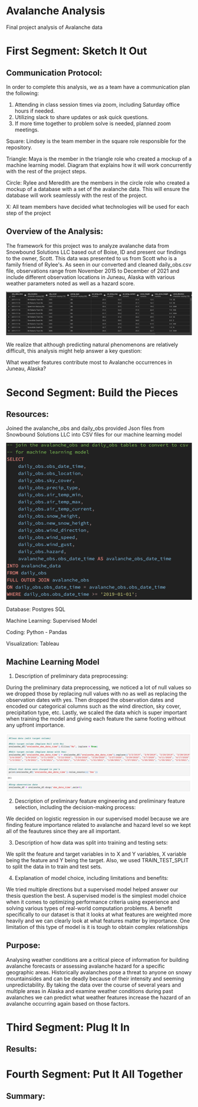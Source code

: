 # Avalanche Analysis
Final project analysis of Avalanche data

# First Segment: Sketch It Out

## Communication Protocol:
In order to complete this analysis, we as a team have a communication plan the following: 

1. Attending in class session times via zoom, including Saturday office hours if needed.
2. Utilizing slack to share updates or ask quick questions.
3. If more time together to problem solve is needed, planned zoom meetings. 

Square: Lindsey is the team member in the square role responsible for the repository.

Triangle: Maya is the member in the triangle role who created a mockup of a machine learning model. Diagram that explains how it will work concurrently with the rest of the project steps.

Circle: Rylee and Meredith are the members in the circle role who created a mockup of a database with a set of the avalanche data. This will ensure the database will work seamlessly with the rest of the project.

X: All team members have decided what technologies will be used for each step of the project 

## Overview of the Analysis:

The framework for this project was to analyze avalanche data from Snowbound Solutions LLC based out of Boise, ID and present our findings to the owner, Scott. This data was presented to us from Scott who is a family friend of Rylee's. As seen in our converted and cleaned daily_obs.csv file, observations range from November 2015 to December of 2021 and include different observation locations in Juneau, Alaska with various weather parameters noted as well as a hazard score. 

![alt text](https://github.com/lyozamp/avalanche_analysis/blob/main/images/Daily_Obs_Table.png)

We realize that although predicting natural phenomenons are relatively difficult, this analysis might help answer a key question: 

What weather features contribute most to Avalanche occurrences in Juneau, Alaska?

# Second Segment: Build the Pieces

## Resources:

Joined the avalanche_obs and daily_obs provided Json files from Snowbound Solutions LLC into CSV files for our machine learning model

![alt text](https://github.com/lyozamp/avalanche_analysis/blob/main/images/Table_Merge_Code.png)

Database: Postgres SQL

Machine Learning: Supervised Model

Coding: Python - Pandas

Visualization: Tableau

## Machine Learning Model

1. Description of preliminary data preprocessing:

During the preliminary data preprocessing, we noticed a lot of null values so we dropped those by replacing null values with no as well as replacing the observation dates with yes. Then dropped the observation dates and encoded our categorical columns such as the wind direction, sky cover, precipitation type, etc. Lastly, we scaled the data which is super important when training the model and giving each feature the same footing without any upfront importance.

![alt text](https://github.com/lyozamp/avalanche_analysis/blob/main/images/clean_data.png)

2. Description of preliminary feature engineering and preliminary feature selection, including the decision-making process:

We decided on logistic regression in our supervised model because we are finding feature importance related to avalanche and hazard level so we kept all of the feautures since they are all important. 

3. Description of how data was split into training and testing sets:

We split the feature and target variables in to X and Y variables, X variable being the feature and Y being the target. Also, we used TRAIN_TEST_SPLIT to split the data in to train and test sets.

4. Explanation of model choice, including limitations and benefits:

We tried multiple directions but a supervised model helped answer our thesis question the best. A supervised model is the simplest model choice when it comes to optimizing performance criteria using experience and solving various types of real-world computation problems. A benefit specifically to our dataset is that it looks at what features are weighted more heavily and we can clearly look at what features matter by importance. One limitation of this type of model is it is tough to obtain complex relationships

## Purpose:

Analysing weather conditions are a critical piece of information for building avalanche forecasts or assessing avalanche hazard for a specific geographic areas. Historically avalanches pose a threat to anyone on snowy mountainsides and can be deadly because of their intensity and seeming unpredictability. By taking the data over the course of several years and multiple areas in Alaska and examine weather conditions during past avalanches we can predict what weather features increase the hazard of an avalanche occurring again based on those factors. 

# Third Segment: Plug It In

## Results: 

# Fourth Segment: Put It All Together

## Summary:

